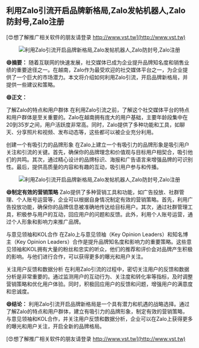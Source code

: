## **利用Zalo引流开启品牌新格局,Zalo发帖机器人,Zalo防封号,Zalo注册**

[😍想了解推广相关软件的朋友请登录 http://www.vst.tw](http://www.vst.tw)

 <center><img src="https://vst.tw/MP4/tuiguang/png/5.png" alt="利用Zalo引流开启品牌新格局,Zalo发帖机器人,Zalo防封号,Zalo注册"></center>

**😄摘要：**
随着互联网的快速发展，社交媒体已成为企业提升品牌知名度和销售业绩的重要途径之一。在越南，Zalo作为最受欢迎的社交媒体平台之一，为企业提供了一个巨大的市场潜力。本文将介绍如何利用Zalo引流，开启品牌新格局，并提供一些建议和策略。

**😄正文：**

了解Zalo的特点和用户群体
在利用Zalo引流之前，了解这个社交媒体平台的特点和用户群体是至关重要的。Zalo在越南拥有庞大的用户基础，主要年龄段集中在20到35岁之间，用户活跃度非常高。同时，Zalo提供了多种功能和工具，如聊天、分享照片和视频、发布动态等，这些都可以被企业充分利用。

创建一个有吸引力的品牌形象
在Zalo上建立一个有吸引力的品牌形象是吸引用户关注和引流的关键。首先，确保你的品牌理念和价值观与目标用户相契合，吸引他们的共鸣。其次，通过精心设计的品牌标识、海报和广告语言来增强品牌的可识别性。最后，提供高质量的内容和有趣的互动，吸引用户参与和传播。

 <center><img src="https://vst.tw/MP4/tuiguang/png/1.png" alt="利用Zalo引流开启品牌新格局,Zalo发帖机器人,Zalo防封号,Zalo注册"></center>

**😄制定有效的营销策略**
Zalo提供了多种营销工具和功能，如广告投放、社群管理、个人账号运营等，企业可以根据自身情况制定有效的营销策略。首先，利用广告投放功能，确保你的品牌信息被准确地传达给目标用户。其次，通过社群管理工具，积极参与用户的互动，回应用户的问题和反馈。此外，利用个人账号运营，通过个人形象和影响力来推广品牌。

与意见领袖和KOL合作
在Zalo上与意见领袖（Key Opinion Leaders）和知名博主（Key Opinion Leaders）合作是提升品牌知名度和影响力的重要策略。这些意见领袖和KOL拥有大量的粉丝和忠实的听众，他们的推荐和评价会对品牌产生积极的影响。与他们进行合作，可以获得更多的曝光和用户关注。

关注用户反馈和数据分析
在利用Zalo引流的过程中，密切关注用户的反馈和数据分析是非常重要的。通过监测用户的互动行为、关注度和转化率等指标，及时调整营销策略和优化用户体验。同时，积极回应用户的反馈和问题，增强用户的满意度和忠诚度。

**😄结论：**
利用Zalo引流开启品牌新格局是一个具有潜力和机遇的战略选择。通过了解Zalo的特点和用户群体，建立有吸引力的品牌形象，制定有效的营销策略，与意见领袖和KOL合作，并关注用户反馈和数据分析，企业可以在Zalo上获得更多的曝光和用户关注，开启全新的品牌格局。

[😍想了解推广相关软件的朋友请登录 http://www.vst.tw](http://www.vst.tw)



